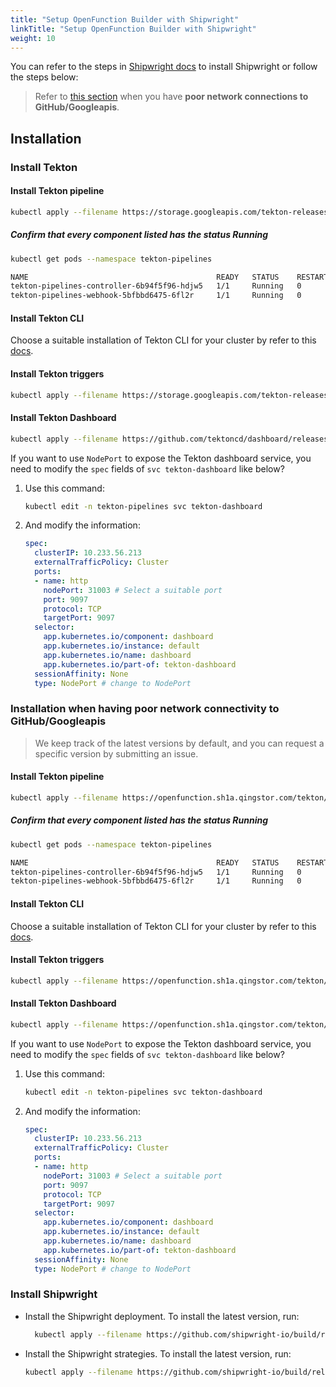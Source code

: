 ```yaml
---
title: "Setup OpenFunction Builder with Shipwright"
linkTitle: "Setup OpenFunction Builder with Shipwright"
weight: 10
---
```


You can refer to the steps in [Shipwright docs](https://github.com/shipwright-io/build#try-it) to install Shipwright or follow the steps below:
> Refer to [this section](#installation-when-having-poor-network-connectivity-to-githubgoogleapis) when you have **poor network connections to GitHub/Googleapis**.

## Installation

### Install Tekton

#### Install Tekton pipeline

```bash
kubectl apply --filename https://storage.googleapis.com/tekton-releases/pipeline/latest/release.yaml
```

##### Confirm that every component listed has the status Running

```bash
kubectl get pods --namespace tekton-pipelines

NAME                                          READY   STATUS    RESTARTS   AGE
tekton-pipelines-controller-6b94f5f96-hdjw5   1/1     Running   0          20m
tekton-pipelines-webhook-5bfbbd6475-6fl2r     1/1     Running   0          20m
```

#### Install Tekton CLI

Choose a suitable installation of Tekton CLI for your cluster by refer to this [docs](https://tekton.dev/docs/cli/).

#### Install Tekton triggers

```bash
kubectl apply --filename https://storage.googleapis.com/tekton-releases/triggers/latest/release.yaml
```

#### Install Tekton Dashboard

```bash
kubectl apply --filename https://github.com/tektoncd/dashboard/releases/latest/download/tekton-dashboard-release.yaml
```

If you want to use ```NodePort``` to expose the Tekton dashboard service, you need to modify the ```spec``` fields of ```svc tekton-dashboard``` like below?

1. Use this command:
    ```bash
    kubectl edit -n tekton-pipelines svc tekton-dashboard
    ```
2. And modify the information:
    ```yaml
    spec:
      clusterIP: 10.233.56.213
      externalTrafficPolicy: Cluster
      ports:
      - name: http
        nodePort: 31003 # Select a suitable port
        port: 9097
        protocol: TCP
        targetPort: 9097
      selector:
        app.kubernetes.io/component: dashboard
        app.kubernetes.io/instance: default
        app.kubernetes.io/name: dashboard
        app.kubernetes.io/part-of: tekton-dashboard
      sessionAffinity: None
      type: NodePort # change to NodePort
    ```

### Installation when having poor network connectivity to GitHub/Googleapis

> We keep track of the latest versions by default, and you can request a specific version by submitting an issue.

#### Install Tekton pipeline

```bash
kubectl apply --filename https://openfunction.sh1a.qingstor.com/tekton/pipeline/v0.24.0/release.yaml
```

##### Confirm that every component listed has the status Running

```bash
kubectl get pods --namespace tekton-pipelines

NAME                                          READY   STATUS    RESTARTS   AGE
tekton-pipelines-controller-6b94f5f96-hdjw5   1/1     Running   0          20m
tekton-pipelines-webhook-5bfbbd6475-6fl2r     1/1     Running   0          20m
```

#### Install Tekton CLI

Choose a suitable installation of Tekton CLI for your cluster by refer to this [docs](https://tekton.dev/docs/cli/).

#### Install Tekton triggers

```bash
kubectl apply --filename https://openfunction.sh1a.qingstor.com/tekton/trigger/v0.13.0/release.yaml
```

#### Install Tekton Dashboard

```bash
kubectl apply --filename https://openfunction.sh1a.qingstor.com/tekton/dashboard/v0.16.0/release.yaml
```

If you want to use ```NodePort``` to expose the Tekton dashboard service, you need to modify the ```spec``` fields of ```svc tekton-dashboard``` like below?

1. Use this command:
    ```bash
    kubectl edit -n tekton-pipelines svc tekton-dashboard
    ```
2. And modify the information:
    ```yaml
    spec:
      clusterIP: 10.233.56.213
      externalTrafficPolicy: Cluster
      ports:
      - name: http
        nodePort: 31003 # Select a suitable port
        port: 9097
        protocol: TCP
        targetPort: 9097
      selector:
        app.kubernetes.io/component: dashboard
        app.kubernetes.io/instance: default
        app.kubernetes.io/name: dashboard
        app.kubernetes.io/part-of: tekton-dashboard
      sessionAffinity: None
      type: NodePort # change to NodePort
    ```

### Install Shipwright

* Install the Shipwright deployment. To install the latest version, run:

  ```bash
    kubectl apply --filename https://github.com/shipwright-io/build/releases/download/nightly/nightly-2021-08-07-1628312894.yaml
  ```

* Install the Shipwright strategies. To install the latest version, run:

  ```bash
  kubectl apply --filename https://github.com/shipwright-io/build/releases/download/nightly/default_strategies.yaml
  ```
